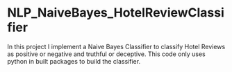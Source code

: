 # NLP_NaiveBayes_HotelReviewClassifier
In this project I implement a Naive Bayes Classifier to classify Hotel Reviews  as positive or negative and truthful or deceptive. This code only uses python in built packages to build the classifier.
